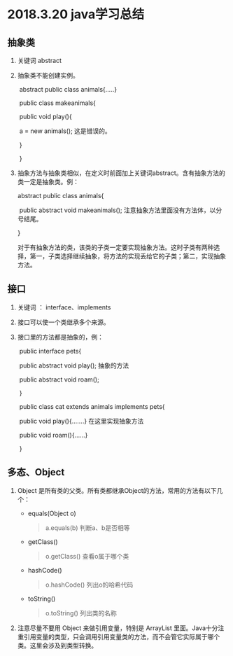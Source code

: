 # 2018.3.20  java学习总结

## 抽象类

1. 关键词  abstract

2. 抽象类不能创建实例。

   ​	abstract public class animals{.....}

   ​	public class makeanimals{

   ​		public void play(){

   ​		a = new animals();     这是错误的。

   ​		}

   ​	}

3. 抽象方法与抽象类相似，在定义时前面加上关键词abstract。含有抽象方法的类一定是抽象类。例：

   abstract public class animals{

   ​	public abstract void makeanimals();    注意抽象方法里面没有方法体，以分号结尾。

   }

   对于有抽象方法的类，该类的子类一定要实现抽象方法。这时子类有两种选择，第一，子类选择继续抽象，将方法的实现丢给它的子类；第二，实现抽象方法。



## 接口

1. 关键词 ： interface、implements

2. 接口可以使一个类继承多个来源。

3. 接口里的方法都是抽象的，例：

   ​	public interface pets{

   ​		public abstract void play();       抽象的方法

   ​		public abstract void roam();

   ​	}

   ​	public class cat extends animals implements pets{

   ​		public void play(){.......}      在这里实现抽象方法

   ​		public void roam(){......}

   ​	}



## 多态、Object

1. Object 是所有类的父类。所有类都继承Object的方法，常用的方法有以下几个：

   + equals(Object o)    

     > a.equals(b)    判断a、b是否相等

   + getClass()

     >o.getClass()      查看o属于哪个类

   + hashCode()

     > o.hashCode()    列出o的哈希代码

   + toString()

     > o.toString()     列出类的名称

2. 注意尽量不要用 Object 来做引用变量，特别是 ArrayList 里面。Java十分注重引用变量的类型，只会调用引用变量类的方法，而不会管它实际属于哪个类。这里会涉及到类型转换。